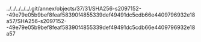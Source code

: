 ../../../../../.git/annex/objects/37/31/SHA256-s2097152--49e79e05b9bef8feaf58390f4855339def49491dc5cdb66e4409796932e18a57/SHA256-s2097152--49e79e05b9bef8feaf58390f4855339def49491dc5cdb66e4409796932e18a57